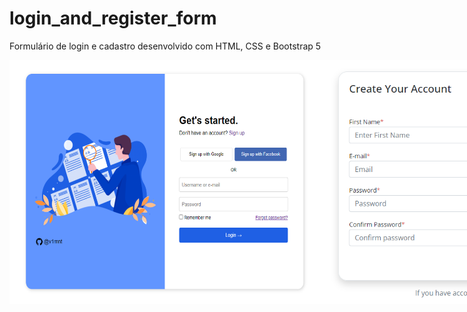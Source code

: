 # login_and_register_form
Formulário de login e cadastro desenvolvido com HTML, CSS e Bootstrap 5

<div style="display: flex;" class="images">
  <img height="390px" width="500px" src="login_form.PNG" alt="login form">
  <img width="500px" src="register_form.PNG" alt="register form">
</div>



